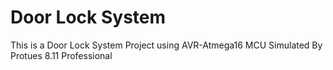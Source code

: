 # Door Lock System
 This is a Door Lock System Project using AVR-Atmega16 MCU Simulated By Protues 8.11 Professional
